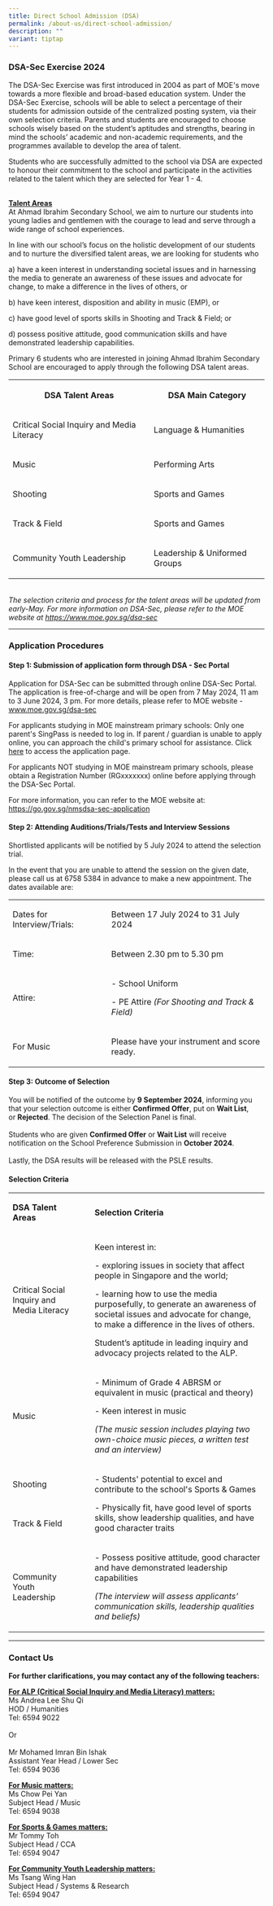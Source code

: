 ```yaml
---
title: Direct School Admission (DSA)
permalink: /about-us/direct-school-admission/
description: ""
variant: tiptap
---
```

<h3><strong>DSA-Sec Exercise 2024</strong></h3>
<p>The DSA-Sec Exercise was first introduced in 2004 as part of MOE's move
towards a more flexible and broad-based education system. Under the DSA-Sec
Exercise, schools will be able to select a percentage of their students
for admission outside of the centralized posting system, via their own
selection criteria. Parents and students are encouraged to choose schools
wisely based on the student’s aptitudes and strengths, bearing in mind
the schools’ academic and non-academic requirements, and the programmes
available to develop the area of talent.</p>
<p>Students who are successfully admitted to the school via DSA are expected
to honour their commitment to the school and participate in the activities
related to the talent which they are selected for Year 1 - 4.</p>
<p>
<br><strong><u>Talent Areas</u></strong> 
<br>At Ahmad Ibrahim Secondary School, we aim to nurture our students into
young ladies and gentlemen with the courage to lead and serve through a
wide range of school experiences.</p>
<p>In line with our school’s focus on the holistic development of our students
and to nurture the diversified talent areas, we are looking for students
who</p>
<p>a) have a keen interest in understanding societal issues and in harnessing
the media to generate an awareness of these issues and advocate for change,
to make a difference in the lives of others, or</p>
<p>b) have keen interest, disposition and ability in music (EMP), or</p>
<p>c) have good level of sports skills in Shooting and Track &amp; Field;
or</p>
<p>d) possess positive attitude, good communication skills and have demonstrated
leadership capabilities.</p>
<p>Primary 6 students who are interested in joining Ahmad Ibrahim Secondary
School are encouraged to apply through the following DSA talent areas.</p>
<p></p>
<p></p>
<table style="minWidth: 50px">
<colgroup>
<col>
<col>
</colgroup>
<tbody>
<tr>
<th rowspan="1" colspan="1">
<p>DSA Talent Areas</p>
</th>
<th rowspan="1" colspan="1">
<p>DSA Main Category</p>
</th>
</tr>
<tr>
<td rowspan="1" colspan="1">
<p>Critical Social Inquiry and Media Literacy</p>
</td>
<td rowspan="1" colspan="1">
<p>Language &amp; Humanities</p>
</td>
</tr>
<tr>
<td rowspan="1" colspan="1">
<p>Music</p>
</td>
<td rowspan="1" colspan="1">
<p>Performing Arts</p>
</td>
</tr>
<tr>
<td rowspan="1" colspan="1">
<p>Shooting</p>
</td>
<td rowspan="1" colspan="1">
<p>Sports and Games</p>
</td>
</tr>
<tr>
<td rowspan="1" colspan="1">
<p>Track &amp; Field&nbsp;</p>
</td>
<td rowspan="1" colspan="1">
<p>Sports and Games</p>
</td>
</tr>
<tr>
<td rowspan="1" colspan="1">
<p>Community Youth Leadership</p>
</td>
<td rowspan="1" colspan="1">
<p>Leadership &amp; Uniformed Groups</p>
</td>
</tr>
</tbody>
</table>
<p><em><br>The selection criteria and process for the talent areas will be updated from early-May. For more information on DSA-Sec, please refer to the MOE website at&nbsp;<a href="https://www.moe.gov.sg/dsa-sec" rel="noopener noreferrer nofollow" target="_blank">https://www.moe.gov.sg/dsa-sec</a></em>
</p>
<hr>
<h3><strong>Application Procedures</strong></h3>
<h4>Step 1: Submission of application form through DSA - Sec Portal</h4>
<p>Application for DSA-Sec can be submitted through online DSA-Sec Portal.
The application is free-of-charge and will be open from 7 May 2024, 11
am to 3 June 2024, 3 pm. For more details, please refer to MOE website
- <a href="http://www.moe.gov.sg/dsa-sec" rel="noopener noreferrer nofollow" target="_blank">www.moe.gov.sg/dsa-sec</a>
</p>
<p>For applicants studying in MOE mainstream primary schools: Only one parent's
SingPass is needed to log in. If parent / guardian is unable to apply online,
you can approach the child's primary school for assistance. Click <a href="https://go.gov.sg/apply-dsa-sec" rel="noopener noreferrer nofollow" target="_blank">here</a> to
access the application page.</p>
<p>For applicants NOT studying in MOE mainstream primary schools, please
obtain a Registration Number (RGxxxxxxx) online before applying through
the DSA-Sec Portal.</p>
<p>For more information, you can refer to the MOE website at: <a href="https://go.gov.sg/nmsdsa-sec-application" rel="noopener noreferrer nofollow" target="_blank">https://go.gov.sg/nmsdsa-sec-application</a>
</p>
<p></p>
<h4>Step 2: Attending Auditions/Trials/Tests and Interview Sessions</h4>
<p>Shortlisted applicants will be notified by 5 July 2024 to attend the selection
trial.</p>
<p>In the event that you are unable to attend the session on the given date,
please call us at 6758 5384 in advance to make a new appointment. The dates
available are:</p>
<p></p>
<table style="minWidth: 50px">
<colgroup>
<col>
<col>
</colgroup>
<tbody>
<tr>
<td rowspan="1" colspan="1">
<p>Dates for Interview/Trials:</p>
</td>
<td rowspan="1" colspan="1">
<p>Between 17 July 2024 to 31 July 2024</p>
</td>
</tr>
<tr>
<td rowspan="1" colspan="1">
<p>Time:</p>
</td>
<td rowspan="1" colspan="1">
<p>Between 2.30 pm to 5.30 pm</p>
</td>
</tr>
<tr>
<td rowspan="1" colspan="1">
<p>Attire:</p>
</td>
<td rowspan="1" colspan="1">
<p>- School Uniform</p>
<p>- PE Attire&nbsp;<em>(For Shooting and Track &amp; Field)</em>
</p>
</td>
</tr>
<tr>
<td rowspan="1" colspan="1">
<p>For Music</p>
</td>
<td rowspan="1" colspan="1">
<p>Please have your instrument and score ready.&nbsp;</p>
</td>
</tr>
</tbody>
</table>
<p></p>
<h4>Step 3: Outcome of Selection</h4>
<p>You will be notified of the outcome by&nbsp;<strong>9 September 2024</strong>,
informing you that your selection outcome is either&nbsp;<strong>Confirmed Offer</strong>,
put on&nbsp;<strong>Wait List</strong>, or&nbsp;<strong>Rejected</strong>.
The decision of the Selection Panel is final.
<br>
<br>Students who are given&nbsp;<strong>Confirmed Offer</strong>&nbsp;or&nbsp;<strong>Wait List</strong>&nbsp;will
receive notification on the School Preference Submission in&nbsp;<strong>October 2024</strong>.
<br>
<br>Lastly, the DSA results will be released with the PSLE results.</p>
<p></p>
<h4>Selection Criteria</h4>
<table style="minWidth: 75px">
<colgroup>
<col>
<col>
<col>
</colgroup>
<tbody>
<tr>
<td rowspan="1" colspan="1">
<p><strong>DSA Talent Areas</strong>
</p>
</td>
<td rowspan="1" colspan="1">
<p></p>
</td>
<td rowspan="1" colspan="1">
<p><strong>Selection Criteria</strong>
</p>
</td>
</tr>
<tr>
<td rowspan="1" colspan="1">
<p>Critical Social Inquiry and Media Literacy</p>
</td>
<td rowspan="1" colspan="1">
<p></p>
</td>
<td rowspan="1" colspan="1">
<p>Keen interest in:</p>
<p></p>
<p>- exploring issues in society that affect people in Singapore and the
world;</p>
<p></p>
<p>- learning how to use the media purposefully, to generate an awareness
of societal issues and advocate for change, to make a difference in the
lives of others.</p>
<p></p>
<p>Student’s aptitude in leading inquiry and advocacy projects related to
the ALP.&nbsp;</p>
</td>
</tr>
<tr>
<td rowspan="1" colspan="1">
<p>Music</p>
</td>
<td rowspan="1" colspan="1">
<p></p>
</td>
<td rowspan="1" colspan="1">
<p>- Minimum of Grade 4 ABRSM or equivalent in music (practical and theory)</p>
<p></p>
<p>- Keen interest in music</p>
<p></p>
<p><em>(The music session includes playing two own-choice music pieces, a written test and an interview)</em>
</p>
</td>
</tr>
<tr>
<td rowspan="1" colspan="1">
<p>Shooting</p>
</td>
<td rowspan="1" colspan="1">
<p></p>
</td>
<td rowspan="2" colspan="1">
<p>- Students' potential to excel and contribute to the school's Sports &amp;
Games</p>
<p></p>
<p>- Physically fit, have good level of sports skills, show leadership qualities,
and have good character traits</p>
</td>
</tr>
<tr>
<td rowspan="1" colspan="1">
<p>Track &amp; Field&nbsp;</p>
</td>
<td rowspan="1" colspan="1">
<p></p>
</td>
</tr>
<tr>
<td rowspan="1" colspan="1">
<p>Community Youth Leadership</p>
</td>
<td rowspan="1" colspan="1">
<p></p>
</td>
<td rowspan="1" colspan="1">
<p>- Possess positive attitude, good character and have demonstrated leadership
capabilities</p>
<p></p>
<p><em>(The interview will assess applicants’ communication skills, leadership qualities and beliefs)</em>
</p>
</td>
</tr>
</tbody>
</table>
<hr>
<h3><strong>Contact Us</strong></h3>
<p><strong>For further clarifications, you may contact any of the following teachers:</strong>
</p>
<p><strong><u>For ALP (Critical Social Inquiry and Media Literacy) matters:<br></u></strong>Ms
Andrea Lee Shu Qi
<br>HOD / Humanities
<br>Tel: 6594 9022
<br>
<br>Or
<br>
<br>Mr Mohamed Imran Bin Ishak
<br>Assistant Year Head / Lower Sec
<br>Tel: 6594 9036</p>
<p><strong><u>For Music matters:<br></u></strong>Ms Chow Pei Yan
<br>Subject Head / Music
<br>Tel: 6594 9038</p>
<p><strong><u>For Sports &amp; Games matters:<br></u></strong>Mr Tommy Toh
<br>Subject Head / CCA
<br>Tel: 6594 9047</p>
<p><strong><u>For Community Youth Leadership matters:<br></u></strong>Ms
Tsang Wing Han
<br>Subject Head / Systems &amp; Research
<br>Tel: 6594 9047</p>